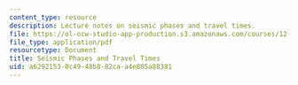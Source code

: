 ```yaml
---
content_type: resource
description: Lecture notes on seismic phases and travel times.
file: https://ol-ocw-studio-app-production.s3.amazonaws.com/courses/12-002-physics-and-chemistry-of-the-terrestrial-planets-fall-2008/a62921530c4948b882caa4e805a88381_MIT12_002f08_Lec11.pdf
file_type: application/pdf
resourcetype: Document
title: Seismic Phases and Travel Times
uid: a6292153-0c49-48b8-82ca-a4e805a88381
---
```

